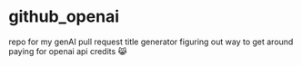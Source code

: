 # github_openai
repo for my genAI pull request title generator
figuring out way to get around paying for openai api credits 😹

